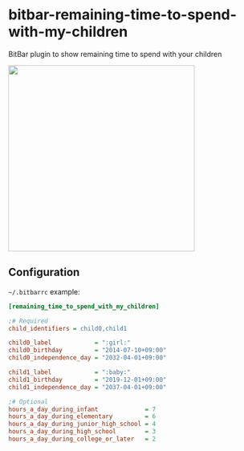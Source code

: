 # bitbar-remaining-time-to-spend-with-my-children

BitBar plugin to show remaining time to spend with your children

<img width="371" src="https://user-images.githubusercontent.com/1257116/73133798-14a41080-4071-11ea-941f-f0f3d3a9d70f.png">

## Configuration

`~/.bitbarrc` example:

```ini
[remaining_time_to_spend_with_my_children]

;# Required
child_identifiers = child0,child1

child0_label            = ":girl:"
child0_birthday         = "2014-07-10+09:00"
child0_independence_day = "2032-04-01+09:00"

child1_label            = ":baby:"
child1_birthday         = "2019-12-01+09:00"
child1_independence_day = "2037-04-01+09:00"

;# Optional
hours_a_day_during_infant             = 7
hours_a_day_during_elementary         = 6
hours_a_day_during_junior_high_school = 4
hours_a_day_during_high_school        = 3
hours_a_day_during_college_or_later   = 2
```
